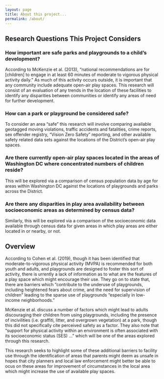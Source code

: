 ```yaml
---
layout: page
title: About this project...
permalink: /about/
---
```


## Research Questions This Project Considers

### How important are safe parks and playgrounds to a child’s development?

According to McKenzie et al. (2013), “national recommendations are for [children] to engage in at least 60 minutes of moderate to vigorous physical activity daily.” As much of this activity occurs outside, it is important that any community include adequate open-air play spaces. This research will 	consist of an evaluation of any trends in the location of these facilities to identify any disparities between communities or identify any areas of need for further development. 

### How can a park or playground be considered safe?

To consider an area “safe” this research will involve comparing available geotagged moving violations, traffic accidents and fatalities, crime reports, sex offender registry, “Vision Zero Safety” reporting, and other available safety related data sets against the locations of the District’s open-air    	 play spaces.

### Are there currently open-air play spaces located in the areas of Washington DC where concentrated numbers of children reside?

This will be explored via a comparison of census population data by age for areas within Washington DC against the locations of playgrounds and parks across the District. 

### Are there any disparities in play area availability between socioeconomic areas as determined by census data?

Similarly, this will be explored via a comparison of the socioeconomic data available through census data for given areas in which play areas are either located in or nearby, or not.

## Overview

According to Cohen et al. (2019), though it has been identified that moderate-to-vigorous physical activity (MVPA) is recommended for both youth and adults, and playgrounds are designed to foster this sort of activity, there is urrently a lack of information as to what are the features of a play space which might encourage their use. They go on to state that, there are barriers which ”contribute to the underuse of playgrounds, including heightened fears about crime, and the need for supervision of children” leading to the sparse use of playgrounds “especially in low- income neighborhoods.” 

McKenzie et al. discuss a number of factors which might lead to adults discouraging their children from using playgrounds, including the presence of incivilities (i.e. graffiti, litter, and overgrown vegetation) at a park, though this did not specifically cite perceived safety as a factor. They also note that “support for physical activity within an environment is often associated with its socioeconomic status (SES) …” which will be one of the areas explored through this research. 

This research seeks to highlight some of these additional barriers to facility use through the identification of areas that parents might deem as unsafe in hopes that city planners and local law enforcement might better be able to ocus on these areas for improvement of circumstances in the local area which might increase the use of available play spaces. 


